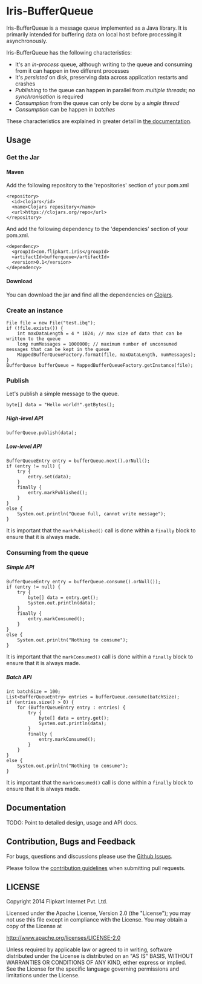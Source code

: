 Iris-BufferQueue
================

Iris-BufferQueue is a message queue implemented as a Java library. It is primarily intended for buffering data on local
host before processing it asynchronously.

Iris-BufferQueue has the following characteristics:

- It's an *in-process* queue, although writing to the queue and consuming from it can happen in two different processes
- It's *persisted* on disk, preserving data across application restarts and crashes
- *Publishing* to the queue can happen in parallel from *multiple threads*; *no synchronisation* is required
- *Consumption* from the queue can only be done by a *single thread*
- *Consumption* can be happen in *batches*

These characteristics are explained in greater detail in [the documentation](docs/characteristics.md).


Usage
-----

### Get the Jar

#### Maven

Add the following repository to the 'repositories' section of your pom.xml

    <repository>
      <id>clojars</id>
      <name>Clojars repository</name>
      <url>https://clojars.org/repo</url>
    </repository>

And add the following dependency to the 'dependencies' section of your pom.xml.

	<dependency>
	  <groupId>com.flipkart.iris</groupId>
	  <artifactId>bufferqueue</artifactId>
	  <version>0.1</version>
	</dependency>

#### Download

You can download the jar and find all the dependencies on [Clojars](https://clojars.org/com.flipkart.iris/bufferqueue).

### Create an instance

    File file = new File("test.ibq");
    if (!file.exists()) {
        int maxDataLength = 4 * 1024; // max size of data that can be written to the queue
        long numMessages = 1000000; // maximum number of unconsumed messages that can be kept in the queue
        MappedBufferQueueFactory.format(file, maxDataLength, numMessages);
    }
    BufferQueue bufferQueue = MappedBufferQueueFactory.getInstance(file);

### Publish

Let's publish a simple message to the queue.

    byte[] data = "Hello world!".getBytes();

##### High-level API

    bufferQueue.publish(data);

##### Low-level API

    BufferQueueEntry entry = bufferQueue.next().orNull();
    if (entry != null) {
    	try {
		    entry.set(data);
		}
		finally {
		    entry.markPublished();
		}
	}
	else {
		System.out.println("Queue full, cannot write message");
	}

It is important that the `markPublished()` call is done within a `finally` block to ensure that it is always made.

### Consuming from the queue

##### Simple API

    BufferQueueEntry entry = bufferQueue.consume().orNull());
    if (entry != null) {
	    try {
	        byte[] data = entry.get();
	        System.out.println(data);
	    }
	    finally {
	        entry.markConsumed();
	    }
	}
	else {
		System.out.prinltn("Nothing to consume");
	}

It is important that the `markConsumed()` call is done within a `finally` block to ensure that it is always made.

##### Batch API

	int batchSize = 100;
    List<BufferQueueEntry> entries = bufferQueue.consume(batchSize);
    if (entries.size() > 0) {
	    for (BufferQueueEntry entry : entries) {
	        try {
	            byte[] data = entry.get();
	            System.out.println(data);
	        }
	        finally {
	            entry.markConsumed();
	        }
	    }
	}
	else {
		System.out.prinltn("Nothing to consume");
	}	

It is important that the `markConsumed()` call is done within a `finally` block to ensure that it is always made.

Documentation
-------------

TODO: Point to detailed design, usage and API docs.

Contribution, Bugs and Feedback
-------------------------------

For bugs, questions and discussions please use the [Github Issues](https://github.com/flipkart-incubator/Iris-BufferQueue/issues).

Please follow the [contribution guidelines](https://github.com/flipkart-incubator/Iris-BufferQueue/blob/master/CONTRIBUTING.md) when submitting pull requests.


LICENSE
-------

Copyright 2014 Flipkart Internet Pvt. Ltd.

Licensed under the Apache License, Version 2.0 (the "License");
you may not use this file except in compliance with the License.
You may obtain a copy of the License at

http://www.apache.org/licenses/LICENSE-2.0

Unless required by applicable law or agreed to in writing, software
distributed under the License is distributed on an "AS IS" BASIS,
WITHOUT WARRANTIES OR CONDITIONS OF ANY KIND, either express or implied.
See the License for the specific language governing permissions and
limitations under the License.
